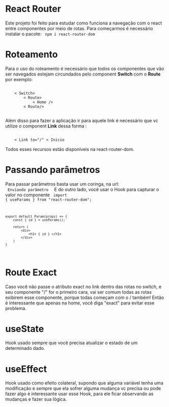# React Router

Este projeto foi feito para estudar como funciona a navegação com o react entre componentes por meio de rotas.
Para começarmos é necessário instalar o pacote:
<code> npm i react-router-dom </code>

# Roteamento

Para o uso do roteamento é necessário que todos os componentes que vão ser navegados estejam circundados pelo component <b>Switch</b> com o <b>Route</b>
por exemplo:

<code>
    < Switch>
        < Route>
            < Home />
        < Route/>
    </ Switch>
</code>

Além disso para fazer a aplicação ir para aquele link é necessário que vc utilize o component <b>Link</b> dessa forma :

<code>
    < Link to="/" > Inicio </> 
</code>

Todos esses recursos estão disponíveis na react-router-dom.

# Passando parâmetros

Para passar parâmetros basta usar um coringa, na url: <code> <Link to="/param/:id"> Enviando parâmetro </Link> </code> E do outro lado, você usar o Hook para capturar o valor no componente
<code>
import { useParams } from "react-router-dom";

    export default Param(props) => {
        const { id } = useParams();

        return (
            <div>
                <h1> { id } </h1>
            </div>
        )
    }

</code>

# Route Exact

Caso você não passe o atributo exact no link dentro das rotas no switch, e seu componente "/" for o primeiro cara, vai ser comum
todas as rotas exibirem esse componente, porque todas começam com o / também! Então é interessante que apenas na home, você diga "exact"
para evitar esse problema.

# useState

Hook usado sempre que você precisa atualizar o estado de um determinado dado.

# useEffect

Hook usado como efeito colateral, supondo que alguma variável tenha uma modificação e sempre que ela sofrer alguma mudança vc precisa ou pode fazer algo
é interessante usar esse Hook, para ele ficar observando as mudanças e fazer sua lógica.
